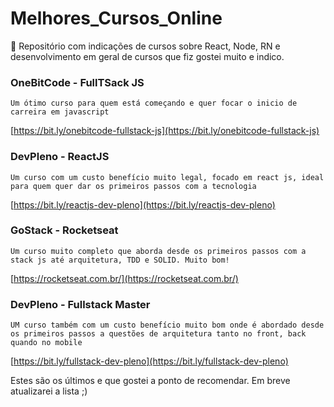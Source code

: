 # Melhores_Cursos_Online

:blue_book: Repositório com indicações de cursos sobre React, Node, RN e desenvolvimento em geral de cursos que fiz gostei muito e indico.

### OneBitCode - FullTSack JS
`Um ótimo curso para quem está começando e quer focar o inicio de carreira em javascript`

[https://bit.ly/onebitcode-fullstack-js](https://bit.ly/onebitcode-fullstack-js)

### DevPleno - ReactJS
`Um curso com um custo benefício muito legal, focado em react js, ideal para quem quer dar os primeiros passos com a tecnologia`

[https://bit.ly/reactjs-dev-pleno](https://bit.ly/reactjs-dev-pleno)

### GoStack - Rocketseat
`Um curso muito completo que aborda desde os primeiros passos com a stack js até arquitetura, TDD e SOLID. Muito bom!`

[https://rocketseat.com.br/](https://rocketseat.com.br/)

### DevPleno - Fullstack Master
`UM curso também com um custo benefício muito bom onde é abordado desde os primeiros passos a questões de arquitetura tanto no front, back quando no mobile`

[https://bit.ly/fullstack-dev-pleno](https://bit.ly/fullstack-dev-pleno)


Estes são os últimos e que gostei a ponto de recomendar.
Em breve atualizarei a lista ;)
